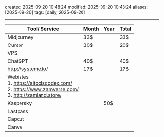 created: 2025-09-20 10:48:24
modified: 2025-09-20 10:48:24
aliases: [2025-09-20]
tags: [daily, 2025-09-20]

---

| Tool/ Service                                                                                        | Month | Year | Total |
| ---------------------------------------------------------------------------------------------------- | ----- | ---- | ----- |
| Midjourney                                                                                           | 33$   |      | 33$   |
| Cursor                                                                                               | 20$   |      | 20$   |
| VPS                                                                                                  |       |      |       |
| ChatGPT                                                                                              | 40$   |      | 40$   |
| http://systeme.io/                                                                                   | 17$   |      | 17$   |
| Webistes<br>1. https://aitoolscodex.com/<br>2. https://www.zamverse.com/<br>3. http://zamland.store/ |       |      |       |
| Kaspersky                                                                                            |       | 50$  |       |
| Lastpass                                                                                             |       |      |       |
| Capcut                                                                                               |       |      |       |
| Canva                                                                                                |       |      |       |



















